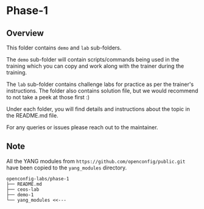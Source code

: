 # Phase-1

## Overview

This folder contains `demo` and `lab` sub-folders.

The `demo` sub-folder will contain scripts/commands being used in the training which you can copy and work along with the trainer during the training.

The `lab` sub-folder contains challenge labs for practice as per the trainer's instructions. The folder also contains solution file, but we would recommend to not take a peek at those first :)

Under each folder, you will find details and instructions about the topic in the README.md file.

For any queries or issues please reach out to the maintainer.

## Note

All the YANG modules from `https://github.com/openconfig/public.git` have been copied to the `yang_modules` directory.

```shell
openconfig-labs/phase-1
├── README.md
├── ceos-lab
├── demo-1
└── yang_modules <<---
```
